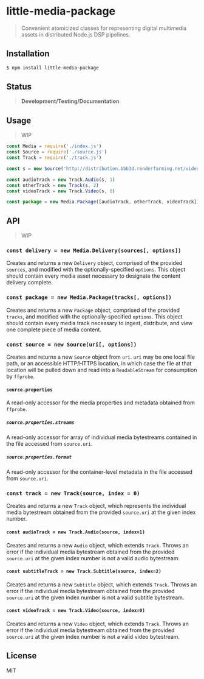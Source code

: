 little-media-package
==========

> Convenient atomicized classes for representing digital multimedia assets
> in distributed Node.js DSP pipelines.

## Installation

```sh
$ npm install little-media-package
```

## Status

> **Development/Testing/Documentation**

## Usage

> WIP

```js
const Media = require('./index.js')
const Source = require('./source.js')
const Track = require('./track.js')

const s = new Source('http://distribution.bbb3d.renderfarming.net/video/mp4/bbb_sunflower_1080p_60fps_normal.mp4')

const audioTrack = new Track.Audio(s, 1)
const otherTrack = new Track(s, 2)
const videoTrack = new Track.Video(s, 0)

const package = new Media.Package([audioTrack, otherTrack, videoTrack])
```

## API

> WIP

### `const delivery = new Media.Delivery(sources[, options])`

Creates and returns a new `Delivery` object, comprised of the provided
`sources`, and modified with the optionally-specified `options`. This object
should contain every media asset necessary to designate the content delivery
complete.

### `const package = new Media.Package(tracks[, options])`

Creates and returns a new `Package` object, comprised of the provided
`tracks`, and modified with the optionally-specified `options`. This object
should contain every media track necessary to ingest, distribute, and view
one complete piece of media content.

### `const source = new Source(uri[, options])`

Creates and returns a new `Source` object from `uri`. `uri` may be one local
file path, or an accessible HTTP/HTTPS location, in which case the file at that
location will be pulled down and read into a `ReadableStream` for consumption
by `ffprobe`.

#### `source.properties`

A read-only accessor for the media properties and metadata obtained from
`ffprobe`.

##### `source.properties.streams`

A read-only accessor for array of individual media bytestreams contained in the
file accessed from `source.uri`.

##### `source.properties.format`

A read-only accessor for the container-level metadata in the file accessed from
`source.uri`.

### `const track = new Track(source, index = 0)`

Creates and returns a new `Track` object, which represents the individual media
bytestream obtained from the provided `source.uri` at the given index number.

#### `const audioTrack = new Track.Audio(source, index=1)`

Creates and returns a new `Audio` object, which extends `Track`. Throws an
error if the individual media bytestream obtained from the provided `source.uri`
at the given index number is not a valid audio bytestream.

#### `const subtitleTrack = new Track.Subtitle(source, index=2)`

Creates and returns a new `Subtitle` object, which extends `Track`. Throws an
error if the individual media bytestream obtained from the provided `source.uri`
at the given index number is not a valid subtitle bytestream.

#### `const videoTrack = new Track.Video(source, index=0)`

Creates and returns a new `Video` object, which extends `Track`. Throws an
error if the individual media bytestream obtained from the provided `source.uri`
at the given index number is not a valid video bytestream.

## License

MIT
